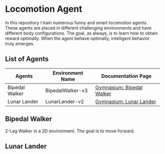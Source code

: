 # Locomotion Agent

In this repository I train numerous funny and smart locomotion agents. These agents are placed in different challenging environments and have different body configurations. The goal, as always, is to learn how to obtain reward optimally. When the agent behave optimally, intelligent behavior truly emerges.

## List of Agents
|        Agents       |     Environment Name     |Documentation Page|
|---------------------|--------------------------|------------------|
|    Bipedal Walker   |     BipedalWalker-v3     |[Gymnasium: Bipedal Walker](https://gymnasium.farama.org/environments/box2d/bipedal_walker/)|
|    Lunar Lander     |      LunarLander-v2      |[Gymnasium: Lunar Lander](https://gymnasium.farama.org/environments/box2d/lunar_lander/)|

## Bipedal Walker
2-Leg Walker in a 2D environment. The goal is to move forward.

## Lunar Lander
